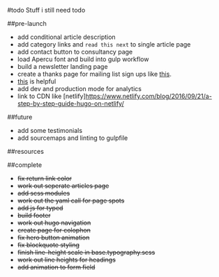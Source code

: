 #todo
Stuff i still need todo

##pre-launch
- add conditional article description
- add category links and `read this next` to single article page
- add contact button to consultancy page
- load Apercu font and build into gulp workflow
- build a newsletter landing page
- create a thanks page for mailing list sign ups like [this](https://pjrvs.com/thanks/).
- [this](https://github.com/IvanChou/hugo-theme-vec) is helpful
- add dev and production mode for analytics
- link to CDN like [netlify]https://www.netlify.com/blog/2016/09/21/a-step-by-step-guide-hugo-on-netlify/

##future
- add some testimonials
- add sourcemaps and linting to gulpfile

##resources

##complete
- ~~fix return link color~~
- ~~work out seperate articles page~~
- ~~add scss modules~~
- ~~work out the yaml call for page spots~~
- ~~add js for typed~~
- ~~build footer~~
- ~~work out hugo navigation~~
- ~~create page for colophon~~
- ~~fix hero button animation~~
- ~~fix blockquote styling~~
- ~~finish line-height scale in base.typography.scss~~
- ~~work out line heights for headings~~
- ~~add animation to form field~~
